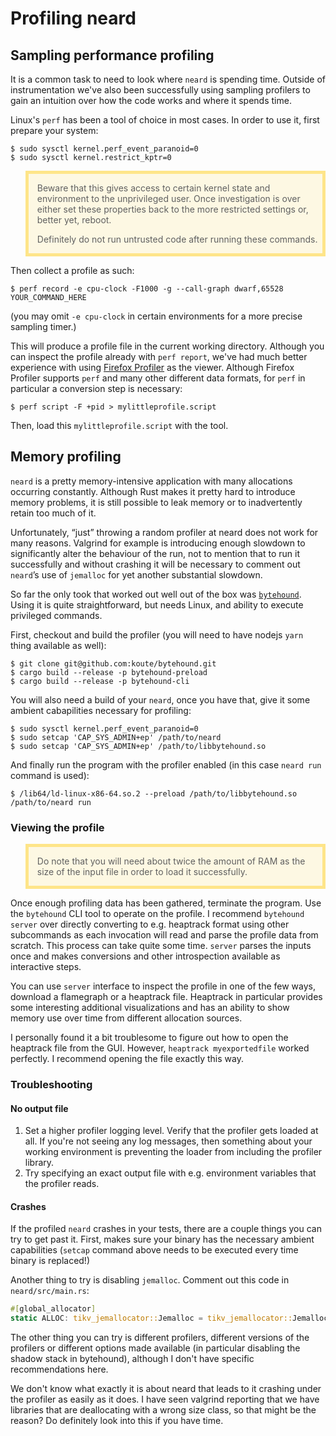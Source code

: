 # Profiling neard

## Sampling performance profiling

It is a common task to need to look where `neard` is spending time. Outside of instrumentation
we've also been successfully using sampling profilers to gain an intuition over how the code works
and where it spends time.

Linux's `perf` has been a tool of choice in most cases. In order to use it, first prepare your
system:

```command
$ sudo sysctl kernel.perf_event_paranoid=0
$ sudo sysctl kernel.restrict_kptr=0
```

<blockquote style="background: rgba(255, 200, 0, 0.1); border: 5px solid rgba(255, 200, 0, 0.4);">

Beware that this gives access to certain kernel state and environment to the unprivileged user.
Once investigation is over either set these properties back to the more restricted settings or,
better yet, reboot.

Definitely do not run untrusted code after running these commands.

</blockquote>

Then collect a profile as such:

```command
$ perf record -e cpu-clock -F1000 -g --call-graph dwarf,65528 YOUR_COMMAND_HERE
```

(you may omit `-e cpu-clock` in certain environments for a more precise sampling timer.)

This will produce a profile file in the current working directory. Although you can inspect the
profile already with `perf report`, we've had much better experience with using [Firefox
Profiler](https://profiler.firefox.com/) as the viewer. Although Firefox Profiler supports `perf`
and many other different data formats, for `perf` in particular a conversion step is necessary:

```command
$ perf script -F +pid > mylittleprofile.script
```

Then, load this `mylittleprofile.script` with the tool.

## Memory profiling

`neard` is a pretty memory-intensive application with many allocations occurring constantly.
Although Rust makes it pretty hard to introduce memory problems, it is still possible to leak
memory or to inadvertently retain too much of it.

Unfortunately, “just” throwing a random profiler at neard does not work for many reasons. Valgrind
for example is introducing enough slowdown to significantly alter the behaviour of the run, not to
mention that to run it successfully and without crashing it will be necessary to comment out
`neard`’s use of `jemalloc` for yet another substantial slowdown.

So far the only took that worked out well out of the box was
[`bytehound`](https://github.com/koute/bytehound). Using it is quite straightforward, but needs
Linux, and ability to execute privileged commands.

First, checkout and build the profiler (you will need to have nodejs `yarn` thing available as
well):

```command
$ git clone git@github.com:koute/bytehound.git
$ cargo build --release -p bytehound-preload
$ cargo build --release -p bytehound-cli
```

You will also need a build of your `neard`, once you have that, give it some ambient cabapilities
necessary for profiling:

```command
$ sudo sysctl kernel.perf_event_paranoid=0
$ sudo setcap 'CAP_SYS_ADMIN+ep' /path/to/neard
$ sudo setcap 'CAP_SYS_ADMIN+ep' /path/to/libbytehound.so
```

And finally run the program with the profiler enabled (in this case `neard run` command is used):

```command
$ /lib64/ld-linux-x86-64.so.2 --preload /path/to/libbytehound.so /path/to/neard run
```

### Viewing the profile

<blockquote style="background: rgba(255, 200, 0, 0.1); border: 5px solid rgba(255, 200, 0, 0.4);">

Do note that you will need about twice the amount of RAM as the size of the input file in order to
load it successfully.

</blockquote>

Once enough profiling data has been gathered, terminate the program. Use the `bytehound` CLI tool
to operate on the profile. I recommend `bytehound server` over directly converting to e.g. heaptrack
format using other subcommands as each invocation will read and parse the profile data from
scratch. This process can take quite some time. `server` parses the inputs once and makes
conversions and other introspection available as interactive steps.

You can use `server` interface to inspect the profile in one of the few ways, download a flamegraph
or a heaptrack file. Heaptrack in particular provides some interesting additional visualizations
and has an ability to show memory use over time from different allocation sources.

I personally found it a bit troublesome to figure out how to open the heaptrack file from the GUI.
However, `heaptrack myexportedfile` worked perfectly. I recommend opening the file exactly this way.

### Troubleshooting

#### No output file

1. Set a higher profiler logging level. Verify that the profiler gets loaded at all. If you're not
   seeing any log messages, then something about your working environment is preventing the loader
   from including the profiler library.
2. Try specifying an exact output file with e.g. environment variables that the profiler reads.

#### Crashes

If the profiled `neard` crashes in your tests, there are a couple things you can try to get past
it. First, makes sure your binary has the necessary ambient capabilities (`setcap` command above
needs to be executed every time binary is replaced!)

Another thing to try is disabling `jemalloc`. Comment out this code in `neard/src/main.rs`:

```rust
#[global_allocator]
static ALLOC: tikv_jemallocator::Jemalloc = tikv_jemallocator::Jemalloc;
```

The other thing you can try is different profilers, different versions of the profilers or
different options made available (in particular disabling the shadow stack in bytehound), although
I don't have specific recommendations here.

We don't know what exactly it is about neard that leads to it crashing under the profiler as easily
as it does. I have seen valgrind reporting that we have libraries that are deallocating with a
wrong size class, so that might be the reason? Do definitely look into this if you have time.
